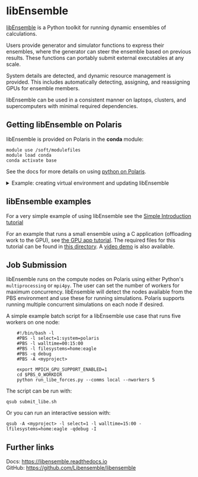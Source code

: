 # libEnsemble

[libEnsemble](https://libensemble.readthedocs.io/en/main/) is a Python toolkit for running dynamic ensembles of calculations.

Users provide generator and simulator functions to express their ensembles, where the generator can steer the ensemble based on previous results. These functions can portably submit external executables at any scale.

System details are detected, and dynamic resource management is provided. This includes automatically detecting, assigning, and reassigning
GPUs for ensemble members.

libEnsemble can be used in a consistent manner on laptops, clusters, and supercomputers with minimal required dependencies.

## Getting libEnsemble on Polaris

libEnsemble is provided on Polaris in the **conda** module:

    module use /soft/modulefiles
    module load conda
    conda activate base

See the docs for more details on using [python on Polaris](https://docs.alcf.anl.gov/polaris/data-science-workflows/python/).

<details>
  <summary>Example: creating virtual environment and updating libEnsemble</summary>

    E.g., to create a virtual environment that allows installation of
    further packages with pip:

    ```bash
    python -m venv /path/to-venv --system-site-packages
    . /path/to-venv/bin/activate
    ```

    Where ``/path/to-venv`` can be anywhere you have write access.
    For future uses just load the conda module and run the activate line.

    You can also ensure you are using the latest version of libEnsemble:

    ```bash
    pip install libensemble
    ```
</details>


## libEnsemble examples

For a very simple example of using libEnsemble see the [Simple Introduction tutorial](https://libensemble.readthedocs.io/en/main/tutorials/local_sine_tutorial.html)

For an example that runs a small ensemble using a C application (offloading work to the GPU), see
[the GPU app tutorial](https://libensemble.readthedocs.io/en/main/tutorials/forces_gpu_tutorial.html).
The required files for this tutorial can be found
in [this directory](https://github.com/Libensemble/libensemble/tree/main/libensemble/tests/scaling_tests/forces).
A [video demo](https://youtu.be/Ff0dYYLQzoU) is also available.

## Job Submission

libEnsemble runs on the compute nodes on Polaris using either Python's
``multiprocessing`` or ``mpi4py``. The user can set the number of workers for
maximum concurrency. libEnsemble will detect the nodes available
from the PBS environment and use these for running simulations. Polaris supports
running multiple concurrent simulations on each node if desired.

A simple example batch script for a libEnsemble use case that runs five workers on one node:

```shell
    #!/bin/bash -l
    #PBS -l select=1:system=polaris
    #PBS -l walltime=00:15:00
    #PBS -l filesystems=home:eagle
    #PBS -q debug
    #PBS -A <myproject>

    export MPICH_GPU_SUPPORT_ENABLED=1
    cd $PBS_O_WORKDIR
    python run_libe_forces.py --comms local --nworkers 5
```

The script can be run with:

    qsub submit_libe.sh

Or you can run an interactive session with:

    qsub -A <myproject> -l select=1 -l walltime=15:00 -lfilesystems=home:eagle -qdebug -I

## Further links

Docs: <https://libensemble.readthedocs.io> <br>
GitHub: <https://github.com/Libensemble/libensemble>

